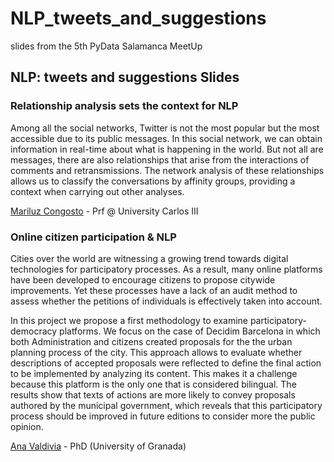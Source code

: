 # NLP_tweets_and_suggestions
slides from the 5th PyData Salamanca MeetUp

## NLP: tweets and suggestions Slides

### Relationship analysis sets the context for NLP

Among all the social networks, Twitter is not the most popular but the most accessible due to its public messages. In this social network, we can obtain information in real-time about what is happening in the world. But not all are messages, there are also relationships that arise from the interactions of comments and retransmissions. The network analysis of these relationships allows us to classify the conversations by affinity groups, providing a context when carrying out other analyses.

[Mariluz Congosto](https://github.com/congosto) - Prf @ University Carlos III

### Online citizen participation & NLP
Cities over the world are witnessing a growing trend towards digital technologies for participatory processes. As a result, many online platforms have been developed to encourage citizens to propose citywide improvements. Yet these processes have a lack of an audit method to assess whether the petitions of individuals is effectively taken into account.

In this project we propose a first methodology to examine participatory-democracy platforms. We focus on the case of Decidim Barcelona in which both Administration and citizens created proposals for the the urban planning process of the city. This approach allows to evaluate whether descriptions of accepted proposals were reflected to define the final action to be implemented by analyzing its content. This makes it a challenge because this platform is the only one that is considered bilingual. The results show that texts of actions are more likely to convey proposals authored by the municipal government, which reveals that this participatory process should be improved in future editions to consider more the public opinion.

[Ana Valdivia](https://github.com/anavaldi) - PhD (University of Granada)
